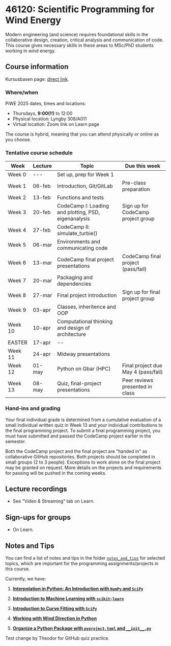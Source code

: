 # 46120: Scientific Programming for Wind Energy

Modern engineering (and science) requires foundational skills in the collaborative design,
creation, critical analysis and communication of code. This course gives necessary skills in
these areas to MSc/PhD students working in wind energy.

## Course information

Kursusbasen page: [direct link](https://kurser.dtu.dk/course/46120).

### Where/when

PiWE 2025 dates, times and locations:
 * Thursdays, **9:00(!!)** to 12:00
 * Physical location: Lyngby 308/A011
 * Virtual location: Zoom link on Learn page

The course is hybrid, meaning that you can attend physically or online as you choose.

### Tentative course schedule

| Week    | Lecture | Topic                                                | Due this week                       |
|---------|---------|------------------------------------------------------|-------------------------------------|
| Week 0  | ---     | Set up, prep for Week 1                              |                                     |
| Week 1  | 06-feb  | Introduction, Git/GitLab                             | Pre-class preparation               |
| Week 2  | 13-feb  | Functions and tests                                  |                                     |
| Week 3  | 20-feb  | CodeCamp I: Loading and plotting, PSD, eigenanalysis | Sign up for CodeCamp project group  |
| Week 4  | 27-feb  | CodeCamp II: simulate_turbie()                       |                                     |
| Week 5  | 06-mar  | Environments and communicating code                  |                                     |
| Week 6  | 13-mar  | CodeCamp final project presentations                 | CodeCamp final project (pass/fail)  |
| Week 7  | 20-mar  | Packaging and dependencies                           |                                     |
| Week 8  | 27-mar  | Final project introduction                           | Sign up for final project group     |
| Week 9  | 03-apr  | Classes, inheritence and OOP                         |                                     |
| Week 10 | 10-apr  | Computational thinking and design of architecture    |                                     |
|  EASTER | 17-apr  | --                                                   |                                     |
| Week 11 | 24-apr  | Midway presentations                                 |                                     |
| Week 12 | 01-may  | Python on Gbar (HPC)                                 | Final project due May 4 (pass/fail) |
| Week 13 | 08-may  | Quiz, final-project presentations                    | Peer reviews presented in class     |

### Hand-ins and grading

Your final individual grade is determined from a cumulative evaluation of a small individual written quiz
in Week 13 and your individual contributions to the final programming project. To submit a final programming project,
you must have submitted and passed the CodeCamp project earlier in the semester.

Both the CodeCamp project and the final project are "handed in" as collaborative GitHub repositories. Both
projects should be completed in small groups (2 to 3 people). Exceptions to work alone on the final
project may be granted on request. More details on the projects and requirements for passing will
be pushed in the coming weeks.


## Lecture recordings

 * See "Video & Streaming" tab on Learn.


## Sign-ups for groups

 * On Learn.

## Notes and Tips

You can find a list of notes and tips in the folder [`notes_and_tips`](
    notes_and_tips/) for selected topics, which are
important for the programming assignments/projects in this course.

Currently, we have:
1. [**Interpolation in Python: An Introduction with `NumPy` and  `SciPy`**](
notes_and_tips/1_note_on_interpolation.md)

2. [**Introduction to Machine Learning with `scikit-learn`**](
notes_and_tips/2_note_on_machine_learning.md)

3. [**Introduction to Curve Fitting with `SciPy`**](
notes_and_tips/3_note_on_curve_fitting.md)

4. [**Working with Wind Direction in Python**](
notes_and_tips/4_note_on_wind_direction.md)

5. [**Organize a Python Package with `pyproject.toml` and `__init__.py`**](
notes_and_tips/5_note_on_packaging.md)

Test change by Theodor for GitHub quiz practice.
